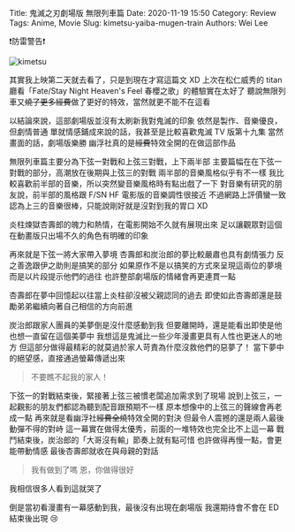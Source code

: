 Title: 鬼滅之刃劇場版 無限列車篇
Date: 2020-11-19 15:50
Category: Review
Tags: Anime, Movie
Slug: kimetsu-yaiba-mugen-train
Authors: Wei Lee

❗防雷警告❗

![kimetsu]({static}/images/post-images/2020-kimetsu-yaiba-mugen-train/kimetsu.jpg)

<!--more-->

其實我上映第二天就去看了，只是到現在才寫這篇文 XD
上次在松仁威秀的 titan 廳看「Fate/Stay Night Heaven's Feel 春櫻之歌」的體驗實在太好了
聽說無限列車又~~燒了更多經費~~做了更好的特效，當然就更不能不在這看

以結論來說，這部劇場版並沒有太刷新我對鬼滅的印象
依然是製作、音樂優良，但劇情普通
單就情感鋪成來說的話，我甚至是比較喜歡鬼滅 TV 版第十九集
當然畫面的話，劇場版樂勝
幽浮社真的是~~經費~~特效全開的在做這部作品

無限列車篇主要分為下弦一對戰和上弦三對戰，上下兩半部
主要篇幅在在下弦一對戰的部分，高潮放在後期與上弦三的對戰
兩半部的音樂風格似乎有不一樣
我比較喜歡前半部的音樂，所以突然變音樂風格時有點出戲了一下
對音樂有研究的朋友說，前半部的風格跟 F/SN HF 電影版的音樂調性很接近
不過網路上評價蠻一致認為上三的音樂很棒，只能說剛好就是沒對到我的胃口 XD

炎柱煉獄杏壽郎的魄力和熱情，在電影開始不久就有展現出來
足以讓觀眾對這個在動畫版只出場不久的角色有明確的印象

再來就是下弦一將大家帶入夢境
杏壽郎和炭治郎的夢比較嚴肅也具有劇情張力
反之善逸跟伊之助則是搞笑的部分
如果原作不是以搞笑的方式來呈現這兩位的夢境
而是以片段提示他們的過往
也許整部劇場版的情緒會再更連貫一點

杏壽郎在夢中回憶起以往當上炎柱卻沒被父親認同的過去
即使如此杏壽郎還是鼓勵弟弟繼續向著自己相信的方向前進

炭治郎跟家人團員的美夢倒是沒什麼感動到我
但要離開時，還是能看出即使是他也想一直留在這個美夢中
我想這是鬼滅比一些少年漫畫更具有人性也更迷人的地方
但這部分做得最精彩的就莫過於家人苛責為什麼沒救他們的惡夢了！
當下夢中的絕望感，直接通過螢幕傳遞出來

> 不要瞧不起我的家人！

下弦一的對戰結束後，緊接著上弦三被慣老闆追加需求到了現場
說到上弦三，一起觀影的朋友們都認為聽到配音跟預期不一樣
原本想像中的上弦三的聲線會再老成一點
再來就是看幽浮社~~經費全燒~~特效全開的對決
但最令人震撼的還是兩人最後動彈不得的對峙
這一幕實在做得太優秀，前面的一堆特效也完全比不上這一幕
戰鬥結束後，炭治郎的「大哥沒有輸」節奏上就有點可惜
也許做得再慢一點，會更能帶動情感
最後杏壽郎就收在與母親的對話

> 我有做到了嗎
> 恩，你做得很好

我相信很多人看到這就哭了

倒是當初看漫畫有一幕感動到我，最後沒有出現在劇場版
我還期待會不會在 ED 結束後出現 😢
